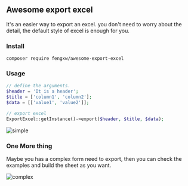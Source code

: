 ## Awesome export excel

It's an easier way to export an excel. you don't need to worry about the detail, the default style of excel is enough for you.

### Install

```console
composer require fengxw/awesome-export-excel
```

### Usage

```php
// define the arguments.
$header = 'It is a header';
$title = ['column1', 'column2'];
$data = [['value1', 'value2']];

// export excel
ExportExcel::getInstance()->export($header, $title, $data);
```

<img src="http://p2qcii88d.bkt.clouddn.com/screenshot3.png" alt="simple">

### One More thing
Maybe you has a complex form need to export, then you can check the examples and build the sheet as you want.

<img src="http://p2qcii88d.bkt.clouddn.com/screenshot2.png" alt="complex">